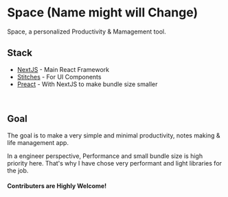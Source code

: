 # Space (Name might will Change)

Space, a personalized Productivity & Mamagement tool.

## Stack

- [NextJS](https://nextjs.org) - Main React Framework
- [Stitches](https://stitches.dev) - For UI Components
- [Preact](https://preactjs.com/) - With NextJS to make bundle size smaller


&nbsp;

## Goal

The goal is to make a very simple and minimal productivity, notes making & life management app.

In a engineer perspective, Performance and small bundle size is high priority here. That's why I have chose very performant and light libraries for the job. 

#### Contributers are Highly Welcome!
